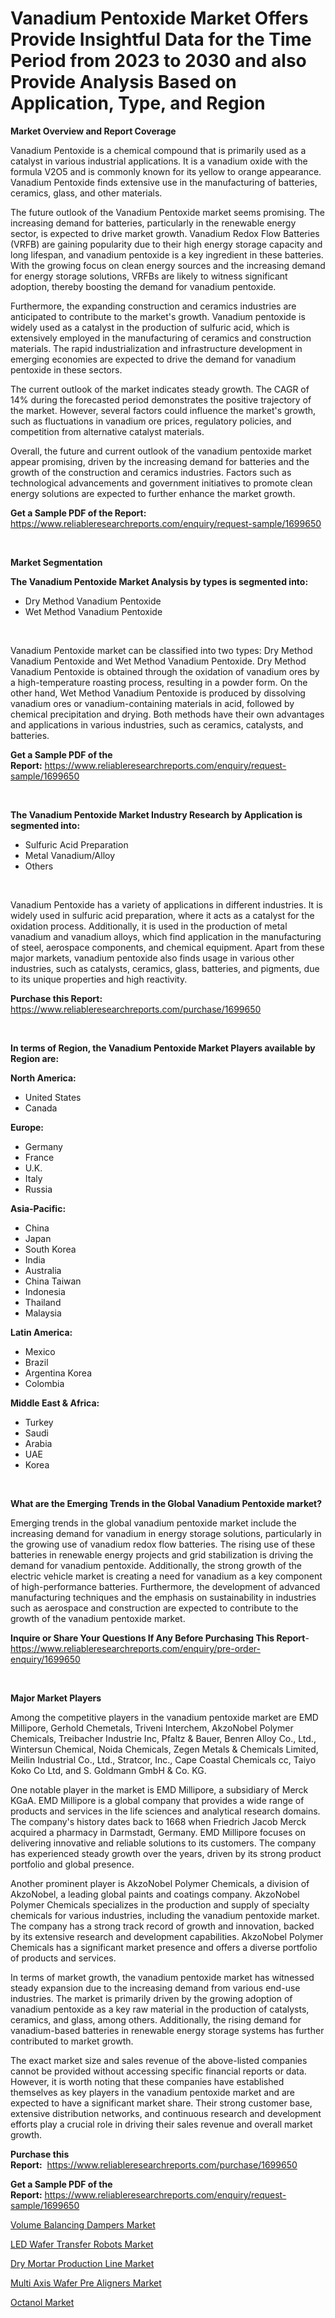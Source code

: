 <p><h1>Vanadium Pentoxide Market Offers Provide Insightful Data for the Time Period from 2023 to 2030 and also Provide Analysis Based on Application, Type, and Region</h1></p><p><strong>Market Overview and Report Coverage</strong></p>
<p><p>Vanadium Pentoxide is a chemical compound that is primarily used as a catalyst in various industrial applications. It is a vanadium oxide with the formula V2O5 and is commonly known for its yellow to orange appearance. Vanadium Pentoxide finds extensive use in the manufacturing of batteries, ceramics, glass, and other materials.</p><p>The future outlook of the Vanadium Pentoxide market seems promising. The increasing demand for batteries, particularly in the renewable energy sector, is expected to drive market growth. Vanadium Redox Flow Batteries (VRFB) are gaining popularity due to their high energy storage capacity and long lifespan, and vanadium pentoxide is a key ingredient in these batteries. With the growing focus on clean energy sources and the increasing demand for energy storage solutions, VRFBs are likely to witness significant adoption, thereby boosting the demand for vanadium pentoxide.</p><p>Furthermore, the expanding construction and ceramics industries are anticipated to contribute to the market's growth. Vanadium pentoxide is widely used as a catalyst in the production of sulfuric acid, which is extensively employed in the manufacturing of ceramics and construction materials. The rapid industrialization and infrastructure development in emerging economies are expected to drive the demand for vanadium pentoxide in these sectors.</p><p>The current outlook of the market indicates steady growth. The CAGR of 14% during the forecasted period demonstrates the positive trajectory of the market. However, several factors could influence the market's growth, such as fluctuations in vanadium ore prices, regulatory policies, and competition from alternative catalyst materials.</p><p>Overall, the future and current outlook of the vanadium pentoxide market appear promising, driven by the increasing demand for batteries and the growth of the construction and ceramics industries. Factors such as technological advancements and government initiatives to promote clean energy solutions are expected to further enhance the market growth.</p></p>
<p><strong>Get a Sample PDF of the Report:</strong> <a href="https://www.reliableresearchreports.com/enquiry/request-sample/1699650">https://www.reliableresearchreports.com/enquiry/request-sample/1699650</a></p>
<p>&nbsp;</p>
<p><strong>Market Segmentation</strong></p>
<p><strong>The Vanadium Pentoxide Market Analysis by types is segmented into:</strong></p>
<p><ul><li>Dry Method Vanadium Pentoxide</li><li>Wet Method Vanadium Pentoxide</li></ul></p>
<p>&nbsp;</p>
<p><p>Vanadium Pentoxide market can be classified into two types: Dry Method Vanadium Pentoxide and Wet Method Vanadium Pentoxide. Dry Method Vanadium Pentoxide is obtained through the oxidation of vanadium ores by a high-temperature roasting process, resulting in a powder form. On the other hand, Wet Method Vanadium Pentoxide is produced by dissolving vanadium ores or vanadium-containing materials in acid, followed by chemical precipitation and drying. Both methods have their own advantages and applications in various industries, such as ceramics, catalysts, and batteries.</p></p>
<p><strong>Get a Sample PDF of the Report:</strong>&nbsp;<a href="https://www.reliableresearchreports.com/enquiry/request-sample/1699650">https://www.reliableresearchreports.com/enquiry/request-sample/1699650</a></p>
<p>&nbsp;</p>
<p><strong>The Vanadium Pentoxide Market Industry Research by Application is segmented into:</strong></p>
<p><ul><li>Sulfuric Acid Preparation</li><li>Metal Vanadium/Alloy</li><li>Others</li></ul></p>
<p>&nbsp;</p>
<p><p>Vanadium Pentoxide has a variety of applications in different industries. It is widely used in sulfuric acid preparation, where it acts as a catalyst for the oxidation process. Additionally, it is used in the production of metal vanadium and vanadium alloys, which find application in the manufacturing of steel, aerospace components, and chemical equipment. Apart from these major markets, vanadium pentoxide also finds usage in various other industries, such as catalysts, ceramics, glass, batteries, and pigments, due to its unique properties and high reactivity.</p></p>
<p><strong>Purchase this Report:</strong>&nbsp; <a href="https://www.reliableresearchreports.com/purchase/1699650">https://www.reliableresearchreports.com/purchase/1699650</a></p>
<p>&nbsp;</p>
<p><strong>In terms of Region, the Vanadium Pentoxide Market Players available by Region are:</strong></p>
<p>
    <p> <strong> North America: </strong>
        <ul>
            <li>United States</li>
            <li>Canada</li>
        </ul>
        </p> 
    <p> <strong> Europe: </strong>
        <ul>
            <li>Germany</li>
            <li>France</li>
            <li>U.K.</li>
            <li>Italy</li>
            <li>Russia</li>
        </ul>
        </p> 
    <p> <strong> Asia-Pacific: </strong>
        <ul>
            <li>China</li>
            <li>Japan</li>
            <li>South Korea</li>
            <li>India</li>
            <li>Australia</li>
            <li>China Taiwan</li>
            <li>Indonesia</li>
            <li>Thailand</li>
            <li>Malaysia</li>
        </ul>
        </p> 
    <p> <strong> Latin America: </strong>
        <ul>
            <li>Mexico</li>
            <li>Brazil</li>
            <li>Argentina Korea</li>
            <li>Colombia</li>
        </ul>
        </p> 
    <p> <strong> Middle East & Africa: </strong>
        <ul>
            <li>Turkey</li>
            <li>Saudi</li>
            <li>Arabia</li>
            <li>UAE</li>
            <li>Korea</li>
        </ul>
    </p>
    </p>
<p>&nbsp;</p>
<p><strong>What are the Emerging Trends in the Global Vanadium Pentoxide market?</strong></p>
<p><p>Emerging trends in the global vanadium pentoxide market include the increasing demand for vanadium in energy storage solutions, particularly in the growing use of vanadium redox flow batteries. The rising use of these batteries in renewable energy projects and grid stabilization is driving the demand for vanadium pentoxide. Additionally, the strong growth of the electric vehicle market is creating a need for vanadium as a key component of high-performance batteries. Furthermore, the development of advanced manufacturing techniques and the emphasis on sustainability in industries such as aerospace and construction are expected to contribute to the growth of the vanadium pentoxide market.</p></p>
<p><strong>Inquire or Share Your Questions If Any Before Purchasing This Report</strong>- <a href="https://www.reliableresearchreports.com/enquiry/pre-order-enquiry/1699650">https://www.reliableresearchreports.com/enquiry/pre-order-enquiry/1699650</a></p>
<p>&nbsp;</p>
<p><strong>Major Market Players</strong></p>
<p><p>Among the competitive players in the vanadium pentoxide market are EMD Millipore, Gerhold Chemetals, Triveni Interchem, AkzoNobel Polymer Chemicals, Treibacher Industrie Inc, Pfaltz & Bauer, Benren Alloy Co., Ltd., Wintersun Chemical, Noida Chemicals, Zegen Metals & Chemicals Limited, Meilin Industrial Co., Ltd., Stratcor, Inc., Cape Coastal Chemicals cc, Taiyo Koko Co Ltd, and S. Goldmann GmbH & Co. KG.</p><p>One notable player in the market is EMD Millipore, a subsidiary of Merck KGaA. EMD Millipore is a global company that provides a wide range of products and services in the life sciences and analytical research domains. The company's history dates back to 1668 when Friedrich Jacob Merck acquired a pharmacy in Darmstadt, Germany. EMD Millipore focuses on delivering innovative and reliable solutions to its customers. The company has experienced steady growth over the years, driven by its strong product portfolio and global presence.</p><p>Another prominent player is AkzoNobel Polymer Chemicals, a division of AkzoNobel, a leading global paints and coatings company. AkzoNobel Polymer Chemicals specializes in the production and supply of specialty chemicals for various industries, including the vanadium pentoxide market. The company has a strong track record of growth and innovation, backed by its extensive research and development capabilities. AkzoNobel Polymer Chemicals has a significant market presence and offers a diverse portfolio of products and services.</p><p>In terms of market growth, the vanadium pentoxide market has witnessed steady expansion due to the increasing demand from various end-use industries. The market is primarily driven by the growing adoption of vanadium pentoxide as a key raw material in the production of catalysts, ceramics, and glass, among others. Additionally, the rising demand for vanadium-based batteries in renewable energy storage systems has further contributed to market growth.</p><p>The exact market size and sales revenue of the above-listed companies cannot be provided without accessing specific financial reports or data. However, it is worth noting that these companies have established themselves as key players in the vanadium pentoxide market and are expected to have a significant market share. Their strong customer base, extensive distribution networks, and continuous research and development efforts play a crucial role in driving their sales revenue and overall market growth.</p></p>
<p><strong>Purchase this Report:</strong>&nbsp;&nbsp;<a href="https://www.reliableresearchreports.com/purchase/1699650">https://www.reliableresearchreports.com/purchase/1699650</a></p>
<p></p>
<p><strong>Get a Sample PDF of the Report:</strong>&nbsp;<a href="https://www.reliableresearchreports.com/enquiry/request-sample/1699650">https://www.reliableresearchreports.com/enquiry/request-sample/1699650</a></p>
<p><p><a href="https://medium.com/@andem140256/volume-balancing-dampers-market-insights-into-market-cagr-market-trends-and-growth-strategies-52583bd44a2a">Volume Balancing Dampers Market</a></p><p><a href="https://medium.com/@judyhunter52/led-wafer-transfer-robots-market-competitive-analysis-market-trends-and-forecast-to-2030-70831472ae8c">LED Wafer Transfer Robots Market</a></p><p><a href="https://github.com/abbypearson7765/Market-Research-Report-List-1/blob/main/dry-mortar-production-line-market.md">Dry Mortar Production Line Market</a></p><p><a href="https://medium.com/@marilynadams76/multi-axis-wafer-pre-aligners-market-size-reveals-the-best-marketing-channels-in-global-industry-8014d2a70b65">Multi Axis Wafer Pre Aligners Market</a></p><p><a href="https://github.com/grishafomin4852/Market-Research-Report-List-1/blob/main/octanol-market.md">Octanol Market</a></p></p>